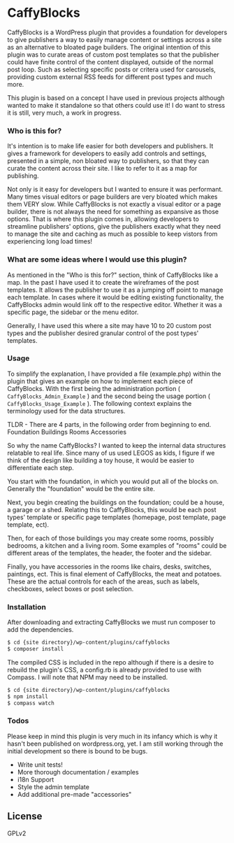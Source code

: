 # CaffyBlocks
CaffyBlocks is a WordPress plugin that provides a foundation for developers to give publishers a way to easily manage content or settings across a site as an alternative to bloated page builders. The original intention of this plugin was to curate areas of custom post templates so that the publisher could have finite control of the content displayed, outside of the normal post loop. Such as selecting specific posts or critera used for carousels, providing custom external RSS feeds for different post types and much more.

This plugin is based on a concept I have used in previous projects although wanted to make it standalone so that others could use it! I do want to stress it is still, very much, a work in progress.

### Who is this for?
It's intention is to make life easier for both developers and publishers. It gives a framework for developers to easily add controls and settings, presented in a simple, non bloated way to publishers, so that they can curate the content across their site. I like to refer to it as a map for publishing.

Not only is it easy for developers but I wanted to ensure it was performant. Many times visual editors or page builders are very bloated which makes them VERY slow. While CaffyBlocks is not exactly a visual editor or a page builder, there is not always the need for something as expansive as those options. That is where this plugin comes in, allowing developers to streamline publishers' options, give the publishers exactly what they need to manage the site and caching as much as possible to keep vistors from experiencing long load times!

### What are some ideas where I would use this plugin?
As mentioned in the "Who is this for?" section, think of CaffyBlocks like a map. In the past I have used it to create the wireframes of the post templates. It allows the publisher to use it as a jumping off point to manage each template. In cases where it would be editing existing functionality, the CaffyBlocks admin would link off to the respective editor. Whether it was a specific page, the sidebar or the menu editor.

Generally, I have used this where a site may have 10 to 20 custom post types and the publisher desired granular control of the post types' templates.

### Usage

To simplify the explanation, I have provided a file (example.php) within the plugin that gives an example on how to implement each piece of CaffyBlocks. With the first being the administration portion ( `CaffyBlocks_Admin_Example` ) and the second being the usage portion ( `CaffyBlocks_Usage_Example` ). The following context explains the terminology used for the data structures.

TLDR - There are 4 parts, in the following order from beginning to end.
Foundation
Buildings
Rooms
Accessories

So why the name CaffyBlocks? I wanted to keep the internal data structures relatable to real life. Since many of us used LEGOS as kids, I figure if we think of the design like building a toy house, it would be easier to differentiate each step.

You start with the foundation, in which you would put all of the blocks on. Generally the "foundation" would be the entire site.

Next, you begin creating the buildings on the foundation; could be a house, a garage or a shed. Relating this to CaffyBlocks, this would be each post types' template or specific page templates (homepage, post template, page template, ect).

Then, for each of those buildings you may create some rooms, possibly bedrooms, a kitchen and a living room. Some examples of "rooms" could be different areas of the templates, the header, the footer and the sidebar.

Finally, you have accessories in the rooms like chairs, desks, switches, paintings, ect. This is final element of CaffyBlocks, the meat and potatoes. These are the actual controls for each of the areas, such as labels, checkboxes, select boxes or post selection.

### Installation

After downloading and extracting CaffyBlocks we must run composer to add the dependencies.

```sh
$ cd {site directory}/wp-content/plugins/caffyblocks
$ composer install
```

The compiled CSS is included in the repo although if there is a desire to rebuild the plugin's CSS, a config.rb is already provided to use with Compass. I will note that NPM may need to be installed.

```sh
$ cd {site directory}/wp-content/plugins/caffyblocks
$ npm install
$ compass watch
```

### Todos

Please keep in mind this plugin is very much in its infancy which is why it hasn't been published on wordpress.org, yet. I am still working through the initial development so there is bound to be bugs.

 - Write unit tests!
 - More thorough documentation / examples
 - i18n Support
 - Style the admin template
 - Add additional pre-made "accessories"

License
----
GPLv2
